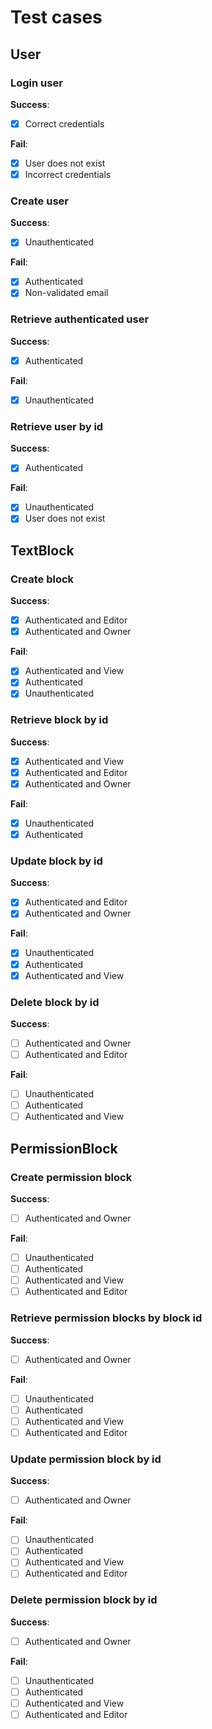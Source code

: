 # Test cases

## User

### Login user

**Success**:
- [x] Correct credentials

**Fail**:
- [x] User does not exist
- [x] Incorrect credentials

### Create user

**Success**:
- [x] Unauthenticated

**Fail**:
- [x] Authenticated
- [x] Non-validated email

### Retrieve authenticated user

**Success**:
- [x] Authenticated

**Fail**:
- [x] Unauthenticated

### Retrieve user by id

**Success**:
- [x] Authenticated

**Fail**:
- [x] Unauthenticated
- [x] User does not exist

## TextBlock

### Create block

**Success**:
- [x] Authenticated and Editor
- [x] Authenticated and Owner

**Fail**:
- [x] Authenticated and View
- [x] Authenticated
- [x] Unauthenticated

### Retrieve block by id

**Success**:
- [x] Authenticated and View
- [x] Authenticated and Editor
- [x] Authenticated and Owner

**Fail**:
- [x] Unauthenticated
- [x] Authenticated

### Update block by id

**Success**:
- [x] Authenticated and Editor
- [x] Authenticated and Owner

**Fail**:
- [x] Unauthenticated
- [x] Authenticated
- [x] Authenticated and View

### Delete block by id

**Success**:
- [ ] Authenticated and Owner
- [ ] Authenticated and Editor

**Fail**:
- [ ] Unauthenticated
- [ ] Authenticated
- [ ] Authenticated and View

## PermissionBlock

### Create permission block

**Success**:
- [ ] Authenticated and Owner

**Fail**:
- [ ] Unauthenticated
- [ ] Authenticated
- [ ] Authenticated and View
- [ ] Authenticated and Editor

### Retrieve permission blocks by block id

**Success**:
- [ ] Authenticated and Owner

**Fail**:
- [ ] Unauthenticated
- [ ] Authenticated
- [ ] Authenticated and View
- [ ] Authenticated and Editor

### Update permission block by id

**Success**:
- [ ] Authenticated and Owner

**Fail**:
- [ ] Unauthenticated
- [ ] Authenticated
- [ ] Authenticated and View
- [ ] Authenticated and Editor

### Delete permission block by id

**Success**:
- [ ] Authenticated and Owner

**Fail**:
- [ ] Unauthenticated
- [ ] Authenticated
- [ ] Authenticated and View
- [ ] Authenticated and Editor
